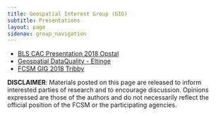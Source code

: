 ```yaml
---
title: Geospatial Interest Group (GIG)
subtitle: Presentations
layout: page
sidenav: group_navigation
---
```

<ul>     	
  <li><a href="../../assets/docs/bls-cac-presentation-2018-opstal.pdf" target="_blank">BLS CAC Presentation 2018 Opstal</a></li>
  <li><a href="../../assets/docs/GeospatialDataQualityEltinge10262018v4.pdf" target="_blank">Geospatial DataQuality - Eltinge</a></li>
  <li><a href="../../assets/docs/FCSM_GIG_2018_Tribby.pdf" target="_blank">FCSM GIG 2018 Tribby</a></li>
</ul>
                        
<p> <strong>DISCLAIMER</strong>: Materials posted on this page are released to inform interested parties of research and to encourage discussion. Opinions expressed are those of the authors and do not necessarily reflect the official position of the FCSM or the participating agencies. </p>

